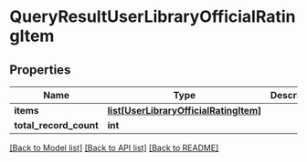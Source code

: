 # QueryResultUserLibraryOfficialRatingItem

## Properties
Name | Type | Description | Notes
------------ | ------------- | ------------- | -------------
**items** | [**list[UserLibraryOfficialRatingItem]**](UserLibraryOfficialRatingItem.md) |  | [optional] 
**total_record_count** | **int** |  | [optional] 

[[Back to Model list]](../README.md#documentation-for-models) [[Back to API list]](../README.md#documentation-for-api-endpoints) [[Back to README]](../README.md)


